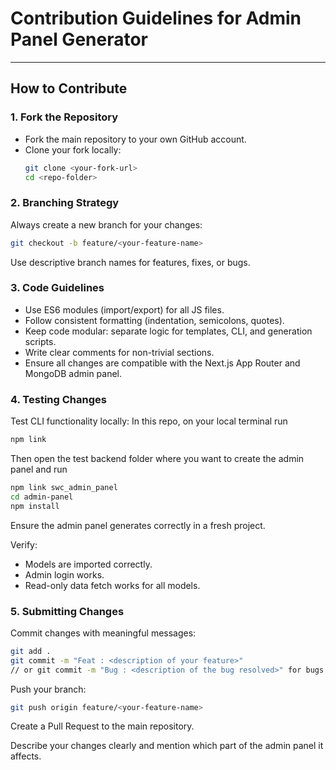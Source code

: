 # Contribution Guidelines for Admin Panel Generator

---
## How to Contribute
### 1. Fork the Repository
- Fork the main repository to your own GitHub account.
- Clone your fork locally:
  ```bash
  git clone <your-fork-url>
  cd <repo-folder>
  ```

### 2. Branching Strategy
Always create a new branch for your changes:
```bash
git checkout -b feature/<your-feature-name>
```
Use descriptive branch names for features, fixes, or bugs.

### 3. Code Guidelines
- Use ES6 modules (import/export) for all JS files.
- Follow consistent formatting (indentation, semicolons, quotes).
- Keep code modular: separate logic for templates, CLI, and generation scripts.
- Write clear comments for non-trivial sections.
- Ensure all changes are compatible with the Next.js App Router and MongoDB admin panel.

### 4. Testing Changes
Test CLI functionality locally:
In this repo, on your local terminal run
```bash
npm link
```
Then open the test backend folder where you want to create the admin panel and run 
```bash
npm link swc_admin_panel
cd admin-panel
npm install
```

Ensure the admin panel generates correctly in a fresh project.

Verify:
- Models are imported correctly.
- Admin login works.
- Read-only data fetch works for all models.

### 5. Submitting Changes
Commit changes with meaningful messages:
```bash
git add .
git commit -m "Feat : <description of your feature>"
// or git commit -m "Bug : <description of the bug resolved>" for bugs
```

Push your branch:
```bash
git push origin feature/<your-feature-name>
```
Create a Pull Request to the main repository.

Describe your changes clearly and mention which part of the admin panel it affects.
